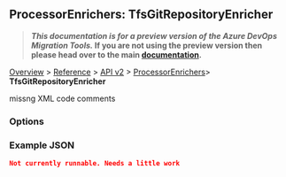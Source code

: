 ## ProcessorEnrichers: TfsGitRepositoryEnricher

>**_This documentation is for a preview version of the Azure DevOps Migration Tools._ If you are not using the preview version then please head over to the main [documentation](https://nkdagility.github.io/azure-devops-migration-tools).**

[Overview](../../../index.md) > [Reference](../../index.md) > [API v2](../index.md) > [ProcessorEnrichers](index.md)> **TfsGitRepositoryEnricher**

missng XML code comments

### Options

<Options>

### Example JSON

```JSON
Not currently runnable. Needs a little work
```